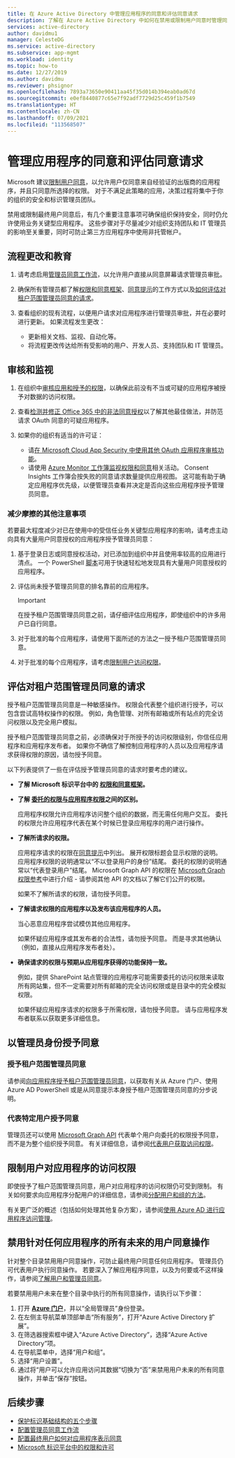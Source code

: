 ```yaml
---
title: 在 Azure Active Directory 中管理应用程序的同意和评估同意请求
description: 了解在 Azure Active Directory 中如何在禁用或限制用户同意时管理同意请求，以及如何评估对应用程序的租户范围管理员同意请求。
services: active-directory
author: davidmu1
manager: CelesteDG
ms.service: active-directory
ms.subservice: app-mgmt
ms.workload: identity
ms.topic: how-to
ms.date: 12/27/2019
ms.author: davidmu
ms.reviewer: phsignor
ms.openlocfilehash: 7893a73650e90411aa45f35d014b394eab0ad67d
ms.sourcegitcommit: e0ef8440877c65e7f92adf7729d25c459f1b7549
ms.translationtype: HT
ms.contentlocale: zh-CN
ms.lasthandoff: 07/09/2021
ms.locfileid: "113568507"
---
```

# <a name="managing-consent-to-applications-and-evaluating-consent-requests"></a>管理应用程序的同意和评估同意请求

Microsoft 建议[限制用户同意](../../active-directory/manage-apps/configure-user-consent.md)，以允许用户仅同意来自经验证的出版商的应用程序，并且只同意所选择的权限。 对于不满足此策略的应用，决策过程将集中于你的组织的安全和标识管理员团队。

禁用或限制最终用户同意后，有几个重要注意事项可确保组织保持安全，同时仍允许使用业务关键型应用程序。 这些步骤对于尽量减少对组织支持团队和 IT 管理员的影响至关重要，同时可防止第三方应用程序中使用非托管帐户。

## <a name="process-changes-and-education"></a>流程更改和教育

 1. 请考虑启用[管理员同意工作流](configure-admin-consent-workflow.md)，以允许用户直接从同意屏幕请求管理员审批。

 2. 确保所有管理员都了解[权限和同意框架](../develop/consent-framework.md)、[同意提示](../develop/application-consent-experience.md)的工作方式以及[如何评估对租户范围管理员同意的请求](#evaluating-a-request-for-tenant-wide-admin-consent)。
 3. 查看组织的现有流程，以便用户请求对应用程序进行管理员审批，并在必要时进行更新。 如果流程发生更改：
    * 更新相关文档、监视、自动化等。
    * 将流程更改传达给所有受影响的用户、开发人员、支持团队和 IT 管理员。

## <a name="auditing-and-monitoring"></a>审核和监视

1. 在组织中[审核应用和授予的权限](../../security/fundamentals/steps-secure-identity.md#audit-apps-and-consented-permissions)，以确保此前没有不当或可疑的应用程序被授予对数据的访问权限。

2. 查看[检测并修正 Office 365 中的非法同意授权](/microsoft-365/security/office-365-security/detect-and-remediate-illicit-consent-grants)以了解其他最佳做法，并防范请求 OAuth 同意的可疑应用程序。

3. 如果你的组织有适当的许可证：

    * 请[在 Microsoft Cloud App Security 中使用其他 OAuth 应用程序审核功能](/cloud-app-security/investigate-risky-oauth)。
    * 请使用 [Azure Monitor 工作簿监视权限和同意](../reports-monitoring/howto-use-azure-monitor-workbooks.md)相关活动。 Consent Insights 工作簿会按失败的同意请求数量提供应用视图。 这可能有助于确定应用程序优先级，以便管理员查看并决定是否向这些应用程序授予管理员同意。

### <a name="additional-considerations-for-reducing-friction"></a>减少摩擦的其他注意事项

若要最大程度减少对已在使用中的受信任业务关键型应用程序的影响，请考虑主动向具有大量用户同意授权的应用程序授予管理员同意：

1. 基于登录日志或同意授权活动，对已添加到组织中并且使用率较高的应用进行清点。 一个 PowerShell [脚本](https://gist.github.com/psignoret/41793f8c6211d2df5051d77ca3728c09)可用于快速轻松地发现具有大量用户同意授权的应用程序。

2. 评估尚未授予管理员同意的排名靠前的应用程序。

   > [!IMPORTANT]
   > 在授予租户范围管理员同意之前，请仔细评估应用程序，即使组织中的许多用户已自行同意。

3. 对于批准的每个应用程序，请使用下面所述的方法之一授予租户范围管理员同意。

4. 对于批准的每个应用程序，请考虑[限制用户访问权限](configure-user-consent.md)。

## <a name="evaluating-a-request-for-tenant-wide-admin-consent"></a>评估对租户范围管理员同意的请求

授予租户范围管理员同意是一种敏感操作。  权限会代表整个组织进行授予，可以包含尝试高特权操作的权限。 例如，角色管理、对所有邮箱或所有站点的完全访问权限以及完全用户模拟。

授予租户范围管理员同意之前，必须确保对于所授予的访问权限级别，你信任应用程序和应用程序发布者。 如果你不确信了解控制应用程序的人员以及应用程序请求获得权限的原因，请勿授予同意。

以下列表提供了一些在评估授予管理员同意的请求时要考虑的建议。

* **了解 Microsoft 标识平台中的 [权限和同意框架](../develop/consent-framework.md)。**

* **了解 [委托的权限与应用程序权限](../develop/v2-permissions-and-consent.md#permission-types)之间的区别。**

   应用程序权限允许应用程序访问整个组织的数据，而无需任何用户交互。 委托的权限允许应用程序代表在某个时候已登录应用程序的用户进行操作。

* **了解所请求的权限。**

   应用程序请求的权限在[同意提示](../develop/application-consent-experience.md)中列出。 展开权限标题会显示权限的说明。 应用程序权限的说明通常以“不以登录用户的身份”结尾。 委托的权限的说明通常以“代表登录用户”结尾。 Microsoft Graph API 的权限在 [Microsoft Graph 权限参考](/graph/permissions-reference)中进行介绍 - 请参阅其他 API 的文档以了解它们公开的权限。

   如果不了解所请求的权限，请勿授予同意。

* **了解请求权限的应用程序以及发布该应用程序的人员。**

   当心恶意应用程序尝试模仿其他应用程序。

   如果怀疑应用程序或其发布者的合法性，请勿授予同意。 而是寻求其他确认（例如，直接从应用程序发布者处）。

* **确保请求的权限与预期从应用程序获得的功能保持一致。**

   例如，提供 SharePoint 站点管理的应用程序可能需要委托的访问权限来读取所有网站集，但不一定需要对所有邮箱的完全访问权限或是目录中的完全模拟权限。

   如果怀疑应用程序请求的权限多于所需权限，请勿授予同意。 请与应用程序发布者联系以获取更多详细信息。

## <a name="granting-consent-as-an-administrator"></a>以管理员身份授予同意

### <a name="granting-tenant-wide-admin-consent"></a>授予租户范围管理员同意

请参阅[向应用程序授予租户范围管理员同意](grant-admin-consent.md)，以获取有关从 Azure 门户、使用 Azure AD PowerShell 或是从同意提示本身授予租户范围管理员同意的分步说明。

### <a name="granting-consent-on-behalf-of-a-specific-user"></a>代表特定用户授予同意

管理员还可以使用 [Microsoft Graph API](/graph/use-the-api) 代表单个用户向委托的权限授予同意，而不是为整个组织授予同意。 有关详细信息，请参阅[代表用户获取访问权限](/graph/auth-v2-user)。

## <a name="limiting-user-access-to-applications"></a>限制用户对应用程序的访问权限

即使授予了租户范围管理员同意，用户对应用程序的访问权限仍可受到限制。 有关如何要求向应用程序分配用户的详细信息，请参阅[分配用户和组的方法](./assign-user-or-group-access-portal.md)。

有关更广泛的概述（包括如何处理其他复杂方案），请参阅[使用 Azure AD 进行应用程序访问管理](what-is-access-management.md)。

## <a name="disable-all-future-user-consent-operations-to-any-application"></a>禁用针对任何应用程序的所有未来的用户同意操作

针对整个目录禁用用户同意操作，可防止最终用户同意任何应用程序。 管理员仍可代表用户执行同意操作。 若要深入了解应用程序同意，以及为何要或不这样操作，请参阅[了解用户和管理员同意](../develop/howto-convert-app-to-be-multi-tenant.md)。

若要禁用用户未来在整个目录中执行的所有同意操作，请执行以下步骤：

1. 打开 [**Azure 门户**](https://portal.azure.com/)，并以“全局管理员”身份登录。
2. 在左侧主导航菜单顶部单击“所有服务”，打开“Azure Active Directory 扩展”。
3. 在筛选器搜索框中键入“Azure Active Directory”，选择“Azure Active Directory”项。
4. 在导航菜单中，选择“用户和组”。
5. 选择“用户设置”。
6. 通过将“用户可以允许应用访问其数据”切换为“否”来禁用用户未来的所有同意操作，并单击“保存”按钮。

## <a name="next-steps"></a>后续步骤

* [保护标识基础结构的五个步骤](../../security/fundamentals/steps-secure-identity.md#before-you-begin-protect-privileged-accounts-with-mfa)
* [配置管理员同意工作流](configure-admin-consent-workflow.md)
* [配置最终用户如何对应用程序表示同意](configure-user-consent.md)
* [Microsoft 标识平台中的权限和许可](../develop/v2-permissions-and-consent.md)
